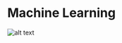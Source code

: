 # Machine Learning
![alt text](https://github.com/princekumarg/Machine-Learning_Algorithm/blob/master/image.jpg?raw=true)
